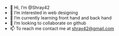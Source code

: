 - 👋 Hi, I’m @Shray42
- 👀 I’m interested in web designing
- 🌱 I’m currently learning front hand and back hand
- 💞️ I’m looking to collaborate on github
- 📫 To reach me contact me at shray42@gmail.com

<!---
Shray42/Shray42 is a ✨ special ✨ repository because its `README.md` (this file) appears on your GitHub profile.
You can click the Preview link to take a look at your changes.
--->
